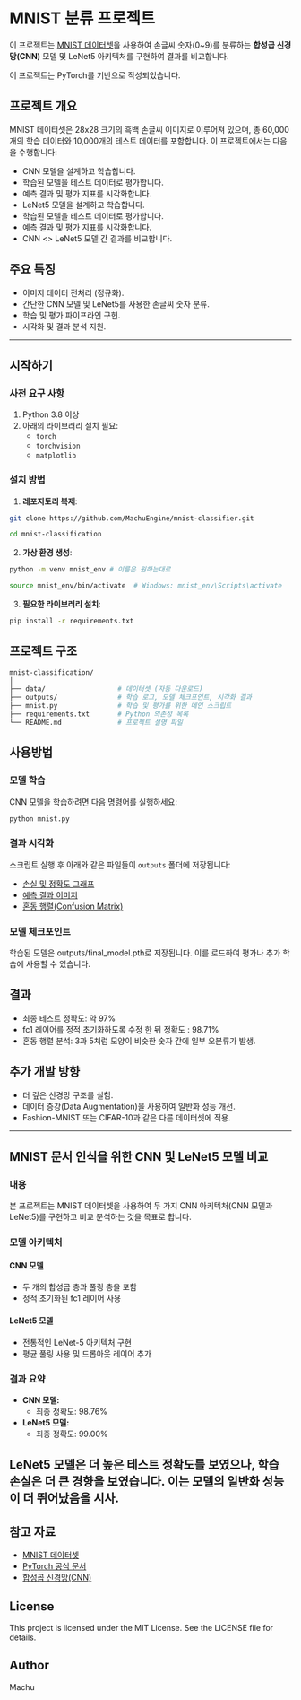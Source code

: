 # MNIST 분류 프로젝트

이 프로젝트는 [MNIST 데이터셋](http://yann.lecun.com/exdb/mnist/)을 사용하여 손글씨 숫자(0~9)를 분류하는 **합성곱 신경망(CNN)** 모델 및 LeNet5 아키텍처를 구현하여 결과를 비교합니다.

이 프로젝트는 PyTorch를 기반으로 작성되었습니다.


## 프로젝트 개요
MNIST 데이터셋은 28x28 크기의 흑백 손글씨 이미지로 이루어져 있으며, 총 60,000개의 학습 데이터와 10,000개의 테스트 데이터를 포함합니다. 이 프로젝트에서는 다음을 수행합니다:
- CNN 모델을 설계하고 학습합니다.
- 학습된 모델을 테스트 데이터로 평가합니다.
- 예측 결과 및 평가 지표를 시각화합니다.
- LeNet5 모델을 설계하고 학습합니다.
- 학습된 모델을 테스트 데이터로 평가합니다.
- 예측 결과 및 평가 지표를 시각화합니다.
- CNN <> LeNet5 모델 간 결과를 비교합니다.


## 주요 특징
- 이미지 데이터 전처리 (정규화).
- 간단한 CNN 모델 및 LeNet5를 사용한 손글씨 숫자 분류.
- 학습 및 평가 파이프라인 구현.
- 시각화 및 결과 분석 지원.

---

## 시작하기
### 사전 요구 사항
1. Python 3.8 이상
2. 아래의 라이브러리 설치 필요:
   - `torch`
   - `torchvision`
   - `matplotlib`

### 설치 방법
1. **레포지토리 복제**:
  ```bash
  git clone https://github.com/MachuEngine/mnist-classifier.git
  ```
  ```bash
  cd mnist-classification
  ```

2. **가상 환경 생성**:
  ```bash
  python -m venv mnist_env # 이름은 원하는대로
  ```
  ```bash
  source mnist_env/bin/activate  # Windows: mnist_env\Scripts\activate
  ```
3. **필요한 라이브러리 설치**:
  ```bash
  pip install -r requirements.txt
  ```


## 프로젝트 구조
```bash
mnist-classification/
│
├── data/                  # 데이터셋 (자동 다운로드)
├── outputs/               # 학습 로그, 모델 체크포인트, 시각화 결과
├── mnist.py               # 학습 및 평가를 위한 메인 스크립트
├── requirements.txt       # Python 의존성 목록
└── README.md              # 프로젝트 설명 파일
```


## 사용방법
### 모델 학습
CNN 모델을 학습하려면 다음 명령어를 실행하세요:
```bash
python mnist.py
```
### 결과 시각화
스크립트 실행 후 아래와 같은 파일들이 `outputs` 폴더에 저장됩니다:
- [손실 및 정확도 그래프](outputs/loss_accuracy_curve.png)
- [예측 결과 이미지](outputs/predictions.png)
- [혼동 행렬(Confusion Matrix)](outputs/confusion_matrix.png)

### 모델 체크포인트
학습된 모델은 outputs/final_model.pth로 저장됩니다. 이를 로드하여 평가나 추가 학습에 사용할 수 있습니다.


## 결과
- 최종 테스트 정확도: 약 97%
- fc1 레이어를 정적 초기화하도록 수정 한 뒤 정확도 : 98.71%
- 혼동 행렬 분석: 3과 5처럼 모양이 비슷한 숫자 간에 일부 오분류가 발생.

## 추가 개발 방향
- 더 깊은 신경망 구조를 실험.
- 데이터 증강(Data Augmentation)을 사용하여 일반화 성능 개선.
- Fashion-MNIST 또는 CIFAR-10과 같은 다른 데이터셋에 적용.

---
## MNIST 문서 인식을 위한 CNN 및 LeNet5 모델 비교

### 내용
본 프로젝트는 MNIST 데이터셋을 사용하여 두 가지 CNN 아키텍처(CNN 모델과 LeNet5)를 구현하고 비교 분석하는 것을 목표로 합니다.

### 모델 아키텍처
#### CNN 모델
- 두 개의 합성곱 층과 풀링 층을 포함
- 정적 초기화된 fc1 레이어 사용

#### LeNet5 모델
- 전통적인 LeNet-5 아키텍처 구현
- 평균 풀링 사용 및 드롭아웃 레이어 추가

### 결과 요약
- **CNN 모델:**
  - 최종 정확도: 98.76%
- **LeNet5 모델:**
  - 최종 정확도: 99.00%
  
LeNet5 모델은 더 높은 테스트 정확도를 보였으나, 학습 손실은 더 큰 경향을 보였습니다. 이는 모델의 일반화 성능이 더 뛰어났음을 시사.
---

## 참고 자료
- [MNIST 데이터셋](http://yann.lecun.com/exdb/mnist/)
- [PyTorch 공식 문서](https://pytorch.org/docs/)
- [합성곱 신경망(CNN)](https://en.wikipedia.org/wiki/Convolutional_neural_network)


## License
This project is licensed under the MIT License. See the LICENSE file for details.


## Author
Machu